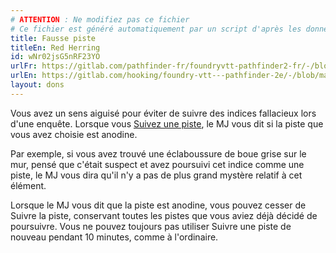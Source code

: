 ```yaml
---
# ATTENTION : Ne modifiez pas ce fichier
# Ce fichier est généré automatiquement par un script d'après les données du module Foundry VTT officiel et de sa traduction
title: Fausse piste
titleEn: Red Herring
id: wNr02jsG5nRF23YO
urlFr: https://gitlab.com/pathfinder-fr/foundryvtt-pathfinder2-fr/-/blob/master/data/feats/wNr02jsG5nRF23YO.htm
urlEn: https://gitlab.com/hooking/foundry-vtt---pathfinder-2e/-/blob/master/packs/data/feats.db/red-herring.json
layout: dons
---
```

Vous avez un sens aiguisé pour éviter de suivre des indices fallacieux lors d'une enquête. Lorsque vous [Suivez une piste](../actions/suivre-une-piste.html), le MJ vous dit si la piste que vous avez choisie est anodine.

Par exemple, si vous avez trouvé une éclaboussure de boue grise sur le mur, pensé que c'était suspect et avez poursuivi cet indice comme une piste, le MJ vous dira qu'il n'y a pas de plus grand mystère relatif à cet élément.

Lorsque le MJ vous dit que la piste est anodine, vous pouvez cesser de Suivre la piste, conservant toutes les pistes que vous aviez déjà décidé de poursuivre. Vous ne pouvez toujours pas utiliser Suivre une piste de nouveau pendant 10 minutes, comme à l'ordinaire.
